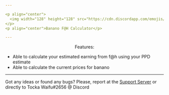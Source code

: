 ```yaml
---

<p align="center">
  <img width="128" height="128" src="https://cdn.discordapp.com/emojis/815713271918231564.gif?v=1">
</p>
<p align="center">Banano F@H Calculator</p>

---
```


<p align="center">Features:</p>

- Able to calculate your estimated earning from f@h using your PPD estimate
- Able to calculate the current prices for banano

---

Got any ideas or found any bugs? Please, report at the [Support Server](https://discord.gg/NWAs6v4AdX) or directly to Tocka Waifu#2656 @ Discord
